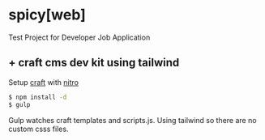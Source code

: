# spicy[web]
Test Project for Developer Job Application

## + craft cms dev kit using tailwind
Setup [craft](https://craftcms.com/docs/3.x/installation.html) with [nitro](https://craftcms.com/docs/nitro/installation.html)
```sh
$ npm install -d
$ gulp
```

Gulp watches craft templates and scripts.js. Using tailwind so there are no custom csss files.
